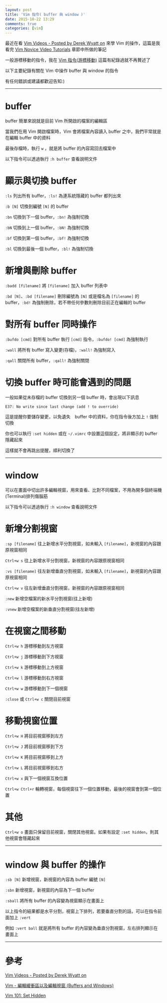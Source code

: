 ```yaml
---
layout: post
title: 'Vim 指令( buffer 與 window )'
date: 2015-10-22 13:29
comments: true
categories: [vim]
---
```

最近在看 [Vim Videos - Posted by Derek Wyatt on](http://derekwyatt.org/vim/tutorials/) 來學 Vim 的操作，這篇是我看完 [Vim Novice Video Tutorials](http://derekwyatt.org/vim/tutorials/novice/) 章節中所做的筆記

一般游標移動的指令，我在 [Vim 指令(游標移動)](posts/304816-vim-command) 這篇有紀錄過就不再贅述了

以下主要紀錄有關在 Vim 中操作 buffer 與 window 的指令

有任何錯誤或建議都歡迎告知:)

<!--more-->

----

# buffer

buffer 簡單來說就是目前 Vim 所開啟的檔案的編輯區

當我們在用 Vim 開啟檔案時，Vim 會將檔案內容讀入 buffer 之中，我們平常就是在編輯 buffer 中的資料

最後存檔時，執行 `w` ，就是將 buffer 的內容寫回去檔案中

以下指令可以透過執行 `:h buffer` 查看說明文件

# 顯示與切換 buffer

`:ls` 列出所有 buffer，`:ls!` 為連系統隱藏的 buffer 都列出來

`:b [N]` 切換到編號 `[N]` 的 buffer

`:bn` 切換到下一個 buffer，`:bn!` 為強制切換

`:bN` 切換到上一個 buffer，`:bN!` 為強制切換

`:bf` 切換到第一個 buffer，`:bf!` 為強制切換

`:bl` 切換到最後一個 buffer，`:bl!` 為強制切換

# 新增與刪除 buffer

`:badd [filename]` 將 `[filename]` 加入 buffer 列表中

`:bd [N]`、`:bd [filename]` 刪除編號為 `[N]` 或是檔名為 `[filename]` 的 buffer，`:bd!` 為強制刪除，若不帶任何參數則刪除目前正在編輯的 buffer

# 對所有 buffer 同時操作

`:bufdo [cmd]` 對所有 buffer 執行 `[cmd]` 指令，`:bufdo! [cmd]` 為強制執行

`:wall` 將所有 buffer 寫入變更(存檔)，`:wall!` 為強制寫入

`:qall` 關閉所有 buffer，`:qall!` 為強制關閉

# 切換 buffer 時可能會遇到的問題

一般如果從未存檔的 buffer 切換到另一個 buffer 時，會出現以下訊息

```shell
E37: No write since last change (add ! to override)
```

這是提醒你要儲存變更，以免遺失　buffer 中的資料，你在指令後方加上 `!` 強制切換

你也可以執行 `:set hidden` 或在 `~/.vimrc` 中設置這個設定，將非顯示的 buffer 隱藏起來

這樣就不會再跳出提醒，順利切換了

----

# window

可以在畫面中切出許多編輯視窗，用來查看、比對不同檔案，不用為開多個終端機(Terminal)排列傷腦筋

以下指令可以透過執行 `:h window` 查看說明文件

# 新增分割視窗

`:sp [filename]` 往上新增水平分割視窗，如未輸入 `[filename]`，新視窗的內容跟原視窗相同

`Ctrl+w s` 往上新增水平分割視窗，新視窗的內容跟原視窗相同

`:vs [filename]` 往左新增垂直分割視窗，如未輸入 `[filename]`，新視窗的內容跟原視窗相同

`Ctrl+w v` 往左新增垂直分割視窗，新視窗的內容跟原視窗相同

`:new` 新增空檔案的新水平分割視窗(往上新增)

`:vnew` 新增空檔案的新垂直分割視窗(往左新增)

# 在視窗之間移動

`Ctrl+w h` 游標移動到左方視窗

`Ctrl+w j` 游標移動到下方視窗

`Ctrl+w k` 游標移動到上方視窗

`Ctrl+w l` 游標移動到右方視窗

`Ctrl+w w` 游標移動到下一個視窗

`:close` 或 `Ctrl+w c` 關閉目前視窗

# 移動視窗位置

`Ctrl+w H` 將目前視窗移到左方

`Ctrl+w J` 將目前視窗移到下方

`Ctrl+w K` 將目前視窗移到上方

`Ctrl+w L` 將目前視窗移到右方

`Ctrl+w x` 與下一個視窗互換位置

`Ctrl+w Ctrl+r` 輪轉視窗，每個視窗往下一個位置移動，最後的視窗會到第一個位置

# 其他

`Ctrl+w o` 畫面只保留目前視窗，關閉其他視窗。如果有設定 `:set hidden`，則其他視窗會隱藏起來

----

# window 與 buffer 的操作

`:sb [N]` 新增視窗，新視窗的內容為 buffer 編號 `[N]`

`:sbn` 新增視窗，新視窗的內容為下一個 buffer

`:sball` 將所有 buffer 的內容變為視窗顯示在畫面上

以上指令的結果都是水平分割，視窗上下排列，若要垂直分割的話，可以在指令前面加上 `:vert`

例如 `:vert ball` 就是將所有 buffer 的內容變為垂直分割視窗，左右排列顯示在畫面上

----

# 參考

[Vim Videos - Posted by Derek Wyatt on](http://derekwyatt.org/vim/tutorials/)

[Vim - 編輯緩衝區以及編輯視窗 (Buffers and Windows)](http://www.openfoundry.org/tw/tech-column/2383-vim--buffers-and-windows)

[Vim 101: Set Hidden](http://usevim.com/2012/10/19/vim101-set-hidden/)
